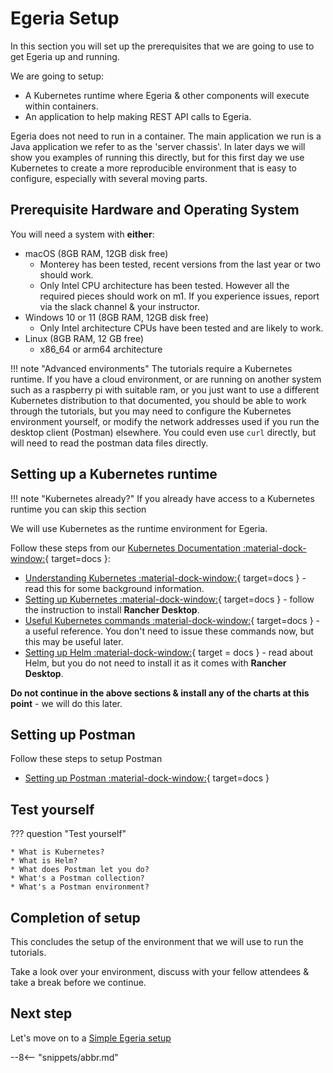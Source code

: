 <!-- SPDX-License-Identifier: CC-BY-4.0 -->
<!-- Copyright Contributors to the ODPi Egeria project 2022. -->

# Egeria Setup


In this section you will set up the prerequisites that we are going to use to get
Egeria up and running.

We are going to setup:

  * A Kubernetes runtime where Egeria & other components will execute within containers.
  * An application to help making REST API calls to Egeria.

Egeria does not need to run in a container. The main application we run is a Java application we refer to as the 'server chassis'. In later days we will show you examples of running this directly, but for this first day we use Kubernetes to create a more reproducible environment that is easy to configure, especially with several moving parts.

## Prerequisite Hardware and Operating System

You will need a system with **either**:

  * macOS (8GB RAM, 12GB disk free)
    - Monterey has been tested, recent versions from the last year or two should work.
    - Only Intel CPU architecture has been tested. However all the required pieces should work on m1. If you experience issues, report via the slack channel & your instructor.
  * Windows 10 or 11 (8GB RAM, 12GB disk free)
    - Only Intel architecture CPUs have been tested and are likely to work.
  * Linux (8GB RAM, 12 GB free)
    - x86_64 or arm64 architecture

!!! note "Advanced environments"
    The tutorials require a Kubernetes runtime. If you have a cloud environment, or are running on another system such as a raspberry pi with suitable ram, or you
    just want to use a different Kubernetes distribution to that documented, you
    should be able to work through the tutorials, but you may need to configure the Kubernetes environment yourself, or modify the network addresses used 
    if you run the desktop client (Postman) elsewhere. You could even use `curl` directly, but will need to read the postman data files directly.


## Setting up a Kubernetes runtime

!!! note "Kubernetes already?"
    If you already have access to a Kubernetes runtime you can skip this section

We will use Kubernetes as the runtime environment for Egeria.

Follow these steps from our [Kubernetes Documentation :material-dock-window:](/egeria-docs/guides/operations/kubernetes){ target=docs }:

  * [Understanding Kubernetes :material-dock-window:](/egeria-docs/guides/operations/kubernetes/k8s){ target=docs } - read this for some background information.
  * [Setting up Kubernetes :material-dock-window:](/egeria-docs/guides/operations/kubernetes/k8s-install){ target=docs } - follow the instruction to install **Rancher Desktop**.
  * [Useful Kubernetes commands :material-dock-window:](/egeria-docs/guides/operations/kubernetes/k8s-install/){ target=docs } - a useful reference. You don't need to issue these commands now, but this may be useful later.
  * [Setting up Helm :material-dock-window:](/egeria-docs/guides/operations/kubernetes/helm){ target = docs } - read about Helm, but you do not need to install it as it comes with **Rancher Desktop**.

**Do not continue in the above sections & install any of the charts at this point** - we will do this later.

## Setting up Postman

Follow these steps to setup Postman

  * [Setting up Postman :material-dock-window:](/egeria-docs/education/tutorials/postman-tutorial/overview){ target=docs }

## Test yourself

??? question "Test yourself"

    * What is Kubernetes?
    * What is Helm?
    * What does Postman let you do?
    * What's a Postman collection?
    * What's a Postman environment?
  

## Completion of setup

This concludes the setup of the environment that we will use to run the tutorials.

Take a look over your environment, discuss with your fellow attendees & take a break before we continue.


## Next step

Let's move on to a [Simple Egeria setup](/egeria-docs/education/egeria-dojo/running-egeria/simple-install)

--8<-- "snippets/abbr.md"
